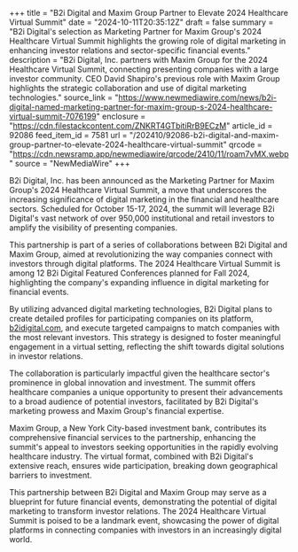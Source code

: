 +++
title = "B2i Digital and Maxim Group Partner to Elevate 2024 Healthcare Virtual Summit"
date = "2024-10-11T20:35:12Z"
draft = false
summary = "B2i Digital's selection as Marketing Partner for Maxim Group's 2024 Healthcare Virtual Summit highlights the growing role of digital marketing in enhancing investor relations and sector-specific financial events."
description = "B2i Digital, Inc. partners with Maxim Group for the 2024 Healthcare Virtual Summit, connecting presenting companies with a large investor community. CEO David Shapiro's previous role with Maxim Group highlights the strategic collaboration and use of digital marketing technologies."
source_link = "https://www.newmediawire.com/news/b2i-digital-named-marketing-partner-for-maxim-group-s-2024-healthcare-virtual-summit-7076199"
enclosure = "https://cdn.filestackcontent.com/ZNKRT4GTbitiRrB9ECzM"
article_id = 92086
feed_item_id = 7581
url = "/202410/92086-b2i-digital-and-maxim-group-partner-to-elevate-2024-healthcare-virtual-summit"
qrcode = "https://cdn.newsramp.app/newmediawire/qrcode/2410/11/roam7vMX.webp"
source = "NewMediaWire"
+++

<p>B2i Digital, Inc. has been announced as the Marketing Partner for Maxim Group's 2024 Healthcare Virtual Summit, a move that underscores the increasing significance of digital marketing in the financial and healthcare sectors. Scheduled for October 15-17, 2024, the summit will leverage B2i Digital's vast network of over 950,000 institutional and retail investors to amplify the visibility of presenting companies.</p><p>This partnership is part of a series of collaborations between B2i Digital and Maxim Group, aimed at revolutionizing the way companies connect with investors through digital platforms. The 2024 Healthcare Virtual Summit is among 12 B2i Digital Featured Conferences planned for Fall 2024, highlighting the company's expanding influence in digital marketing for financial events.</p><p>By utilizing advanced digital marketing technologies, B2i Digital plans to create detailed profiles for participating companies on its platform, <a href='https://b2idigital.com' rel='nofollow' target='_blank'>b2idigital.com</a>, and execute targeted campaigns to match companies with the most relevant investors. This strategy is designed to foster meaningful engagement in a virtual setting, reflecting the shift towards digital solutions in investor relations.</p><p>The collaboration is particularly impactful given the healthcare sector's prominence in global innovation and investment. The summit offers healthcare companies a unique opportunity to present their advancements to a broad audience of potential investors, facilitated by B2i Digital's marketing prowess and Maxim Group's financial expertise.</p><p>Maxim Group, a New York City-based investment bank, contributes its comprehensive financial services to the partnership, enhancing the summit's appeal to investors seeking opportunities in the rapidly evolving healthcare industry. The virtual format, combined with B2i Digital's extensive reach, ensures wide participation, breaking down geographical barriers to investment.</p><p>This partnership between B2i Digital and Maxim Group may serve as a blueprint for future financial events, demonstrating the potential of digital marketing to transform investor relations. The 2024 Healthcare Virtual Summit is poised to be a landmark event, showcasing the power of digital platforms in connecting companies with investors in an increasingly digital world.</p>